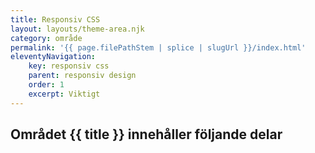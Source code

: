 ```yaml
---
title: Responsiv CSS
layout: layouts/theme-area.njk
category: område
permalink: '{{ page.filePathStem | splice | slugUrl }}/index.html'
eleventyNavigation:
    key: responsiv css
    parent: responsiv design
    order: 1
    excerpt: Viktigt
---
```


## Området {{ title }} innehåller följande delar
